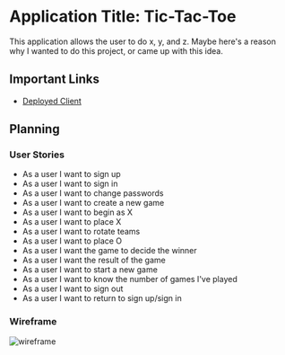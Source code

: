 # Application Title: Tic-Tac-Toe

This application allows the user to do x, y, and z. Maybe here's a reason why I
wanted to do this project, or came up with this idea.

## Important Links

- [Deployed Client](https://mdelgado509.github.io/game-project-client/)

## Planning

### User Stories

- As a user I want to sign up
- As a user I want to sign in
- As a user I want to change passwords
- As a user I want to create a new game
- As a user I want to begin as X
- As a user I want to place X
- As a user I want to rotate teams
- As a user I want to place O
- As a user I want the game to decide the winner
- As a user I want the result of the game
- As a user I want to start a new game
- As a user I want to know the number of games I've played
- As a user I want to sign out
- As a user I want to return to sign up/sign in

### Wireframe

![wireframe](https://lucidchart.zendesk.com/hc/article_attachments/360001080866/Facebook_Wireframe_-_New_Page.png)
